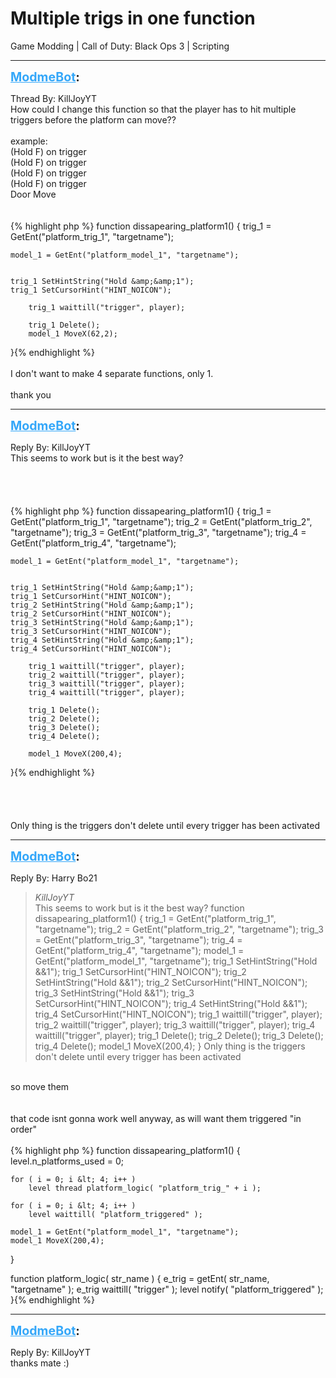 # Multiple trigs in one function
Game Modding | Call of Duty: Black Ops 3 | Scripting

---
<strong style="font-size: 1.4em;"><span style="text-decoration: underline;text-decoration-color: #34a7f9;"><span style="color:#34a7f9;">ModmeBot</span></span>:</strong>

<p>Thread By: KillJoyYT<br />How could I change this function so that the player has to hit multiple triggers before the platform can move??<br /> <br />example:<br />(Hold F) on trigger<br /><span style="color:transpa;">(Hold F) on trigger</span><br /><span style="color:transpa;">(Hold F) on trigger</span><br /><span style="color:transpa;">(Hold F) on trigger</span><br /><span style="color:transpa;">Door Move</span><br /> <br /> <br />{% highlight php %}
function dissapearing_platform1()
{
    trig_1 = GetEnt("platform_trig_1", "targetname");

    model_1 = GetEnt("platform_model_1", "targetname");


    trig_1 SetHintString("Hold &amp;&amp;1");
    trig_1 SetCursorHint("HINT_NOICON");

        trig_1 waittill("trigger", player);

        trig_1 Delete();
        model_1 MoveX(62,2);

}{% endhighlight %}
 <br /> <br />I don&#39;t want to make 4 separate functions, only 1.<br /> <br />thank you</p>

---
<strong style="font-size: 1.4em;"><span style="text-decoration: underline;text-decoration-color: #34a7f9;"><span style="color:#34a7f9;">ModmeBot</span></span>:</strong>

<p>Reply By: KillJoyYT<br />This seems to work but is it the best way?<br /> <br /> <br /> <br /><br />{% highlight php %}
function dissapearing_platform1()
{
    trig_1 = GetEnt("platform_trig_1", "targetname");
    trig_2 = GetEnt("platform_trig_2", "targetname");
    trig_3 = GetEnt("platform_trig_3", "targetname");
    trig_4 = GetEnt("platform_trig_4", "targetname");

    model_1 = GetEnt("platform_model_1", "targetname");


    trig_1 SetHintString("Hold &amp;&amp;1");
    trig_1 SetCursorHint("HINT_NOICON");
    trig_2 SetHintString("Hold &amp;&amp;1");
    trig_2 SetCursorHint("HINT_NOICON");
    trig_3 SetHintString("Hold &amp;&amp;1");
    trig_3 SetCursorHint("HINT_NOICON");
    trig_4 SetHintString("Hold &amp;&amp;1");
    trig_4 SetCursorHint("HINT_NOICON");

        trig_1 waittill("trigger", player);
        trig_2 waittill("trigger", player);
        trig_3 waittill("trigger", player);
        trig_4 waittill("trigger", player);

        trig_1 Delete();
        trig_2 Delete();
        trig_3 Delete();
        trig_4 Delete();

        model_1 MoveX(200,4);

}{% endhighlight %}
<br /> <br /> <br /> <br /> <br />Only thing is the triggers don&#39;t delete until every trigger has been activated</p>

---
<strong style="font-size: 1.4em;"><span style="text-decoration: underline;text-decoration-color: #34a7f9;"><span style="color:#34a7f9;">ModmeBot</span></span>:</strong>

<p>Reply By: Harry Bo21<br /><blockquote><em>KillJoyYT</em><br />This seems to work but is it the best way?       function dissapearing_platform1() { trig_1 = GetEnt(&quot;platform_trig_1&quot;, &quot;targetname&quot;); trig_2 = GetEnt(&quot;platform_trig_2&quot;, &quot;targetname&quot;); trig_3 = GetEnt(&quot;platform_trig_3&quot;, &quot;targetname&quot;); trig_4 = GetEnt(&quot;platform_trig_4&quot;, &quot;targetname&quot;); model_1 = GetEnt(&quot;platform_model_1&quot;, &quot;targetname&quot;); trig_1 SetHintString(&quot;Hold &amp;&amp;1&quot;); trig_1 SetCursorHint(&quot;HINT_NOICON&quot;); trig_2 SetHintString(&quot;Hold &amp;&amp;1&quot;); trig_2 SetCursorHint(&quot;HINT_NOICON&quot;); trig_3 SetHintString(&quot;Hold &amp;&amp;1&quot;); trig_3 SetCursorHint(&quot;HINT_NOICON&quot;); trig_4 SetHintString(&quot;Hold &amp;&amp;1&quot;); trig_4 SetCursorHint(&quot;HINT_NOICON&quot;); trig_1 waittill(&quot;trigger&quot;, player); trig_2 waittill(&quot;trigger&quot;, player); trig_3 waittill(&quot;trigger&quot;, player); trig_4 waittill(&quot;trigger&quot;, player); trig_1 Delete(); trig_2 Delete(); trig_3 Delete(); trig_4 Delete(); model_1 MoveX(200,4); }         Only thing is the triggers don&#39;t delete until every trigger has been activated </blockquote><br /> so move them<br /> <br /> <br />that code isnt gonna work well anyway, as will want them triggered &quot;in order&quot;<br /> <br />{% highlight php %}
function dissapearing_platform1()
{
	level.n_platforms_used = 0;
	
	for ( i = 0; i &lt; 4; i++ )
		level thread platform_logic( "platform_trig_" + i );
	
	for ( i = 0; i &lt; 4; i++ )
		level waittill( "platform_triggered" );
	
	model_1 = GetEnt("platform_model_1", "targetname");
	model_1 MoveX(200,4);

}

function platform_logic( str_name )
{
	e_trig = getEnt( str_name, "targetname" );
	e_trig waittill( "trigger" );
	level notify( "platform_triggered" );
}{% endhighlight %}
</p>

---
<strong style="font-size: 1.4em;"><span style="text-decoration: underline;text-decoration-color: #34a7f9;"><span style="color:#34a7f9;">ModmeBot</span></span>:</strong>

<p>Reply By: KillJoyYT<br />thanks mate :)</p>
